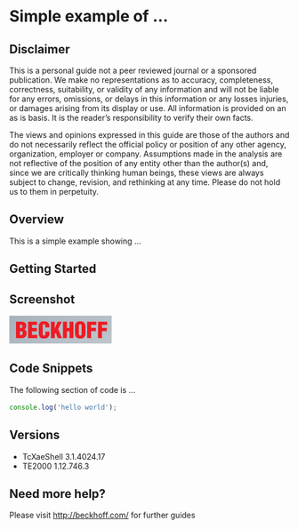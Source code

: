 # Simple example of ...

## Disclaimer
This is a personal guide not a peer reviewed journal or a sponsored publication. We make
no representations as to accuracy, completeness, correctness, suitability, or validity of any
information and will not be liable for any errors, omissions, or delays in this information or any
losses injuries, or damages arising from its display or use. All information is provided on an as
is basis. It is the reader’s responsibility to verify their own facts.

The views and opinions expressed in this guide are those of the authors and do not
necessarily reflect the official policy or position of any other agency, organization, employer or
company. Assumptions made in the analysis are not reflective of the position of any entity
other than the author(s) and, since we are critically thinking human beings, these views are
always subject to change, revision, and rethinking at any time. Please do not hold us to them
in perpetuity.

## Overview 
This is a simple example showing ...    

## Getting Started

## Screenshot
![image](./docs/Images/Screenshot.png)

## Code Snippets
The following section of code is ...

```javascript
console.log('hello world');
```

## Versions
* TcXaeShell 3.1.4024.17
* TE2000 1.12.746.3

## Need more help?
Please visit http://beckhoff.com/ for further guides
